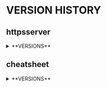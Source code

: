 # VERSION HISTORY

## httpsserver 
<details>
   <summary> **VERSIONS** </summary>

### 0.1.0
- [x] first version
- [ ] improve image size (currently around 1.2 Gb)
- [ ] dispatch Dockerfile in smaller layers

</details>

## cheatsheet
<details>
   <summary> **VERSIONS** </summary>
   
### 0.1.0
- [x] first version
- [ ] include podman information

</details>

